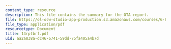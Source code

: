 ```yaml
---
content_type: resource
description: This file contains the summary for the OTA report.
file: https://ol-ocw-studio-app-production.s3.amazonaws.com/courses/6-805-ethics-and-the-law-on-the-electronic-frontier-fall-2005/aa2a838adc46674159dd75fa405a4b7d_14rptbrf.pdf
file_type: application/pdf
resourcetype: Document
title: 14rptbrf.pdf
uid: aa2a838a-dc46-6741-59dd-75fa405a4b7d
---
```

